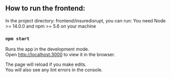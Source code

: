 ## How to run the frontend:

In the project directory: frontend/insuredisrupt, you can run:
You need Node >= 14.0.0 and npm >= 5.6 on your machine

### `npm start`

Runs the app in the development mode.\
Open [http://localhost:3000](http://localhost:3000) to view it in the browser.

The page will reload if you make edits.\
You will also see any lint errors in the console.
